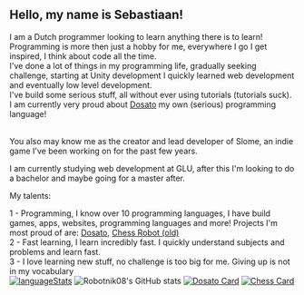 ## Hello, my name is Sebastiaan!

I am a Dutch programmer looking to learn anything there is to learn!<br>
Programming is more then just a hobby for me, everywhere I go I get inspired, I think about code all the time. <br>
I've done a lot of things in my programming life, gradually seeking challenge, starting at Unity development I quickly learned web development and eventually low level development. <br>
I've build some serious stuff, all without ever using tutorials (tutorials suck). I am currently very proud about <a href="https://github.com/Robotnik08/Dosato.git">Dosato</a> my own (serious) programming language!<br>

<br>
You also may know me as the creator and lead developer of Slome, an indie game I've been working on for the past few years. <br>

I am currently studying web development at GLU, after this I'm looking to do a bachelor and maybe going for a master after.<br>



My talents:

1 - Programming, I know over 10 programming languages, I have build games, apps, websites, programming languages and more! Projects I'm most proud of are: <a href="https://github.com/Robotnik08/Dosato.git">Dosato</a>, <a href="https://github.com/Robotnik08/ChessRobot.git">Chess Robot (old)</a> <br>
2 - Fast learning, I learn incredibly fast. I quickly understand subjects and problems and learn fast.<br>
3 - I love learning new stuff, no challenge is too big for me. Giving up is not in my vocabulary<br>
  [![languageStats](https://github-readme-stats-git-masterrstaa-rickstaa.vercel.app/api/top-langs/?username=Robotnik08)](https://github.com/Robotnik08)
  ![Robotnik08's GitHub stats](https://github-readme-stats.vercel.app/api?username=Robotnik08&show_icons=true&theme=radical)
  [![Dosato Card](https://github-readme-stats.vercel.app/api/pin/?username=Robotnik08&repo=cdosato)](https://github.com/Robotnik08/cdosato)
  [![Chess Card](https://github-readme-stats.vercel.app/api/pin/?username=Robotnik08&repo=ChessRobot)](https://github.com/Robotnik08/ChessRobot)

